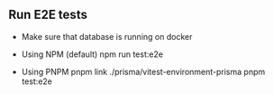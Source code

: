 ## Run E2E tests

- Make sure that database is running on docker

- Using NPM (default)
  npm run test:e2e

- Using PNPM
  pnpm link ./prisma/vitest-environment-prisma
  pnpm test:e2e
